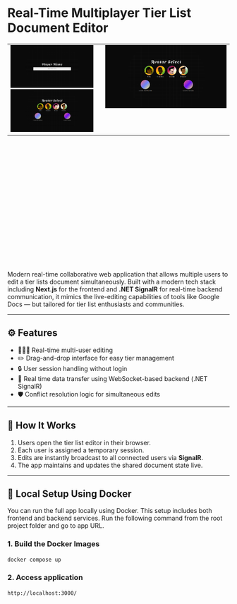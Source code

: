 # Real-Time Multiplayer Tier List Document Editor

<div style="text-align: center;">
  <table width="100%" height="500px" style="margin: 0 auto;">
    <tr>
      <td style="vertical-align: top; width: 40%; text-align: center;">
        <img src="screenshots/NameSelectScreen.png" width="700" /><br/>
        <img src="screenshots/AvatarSelectScreen.png" width="700" />
      </td>
        <td style="vertical-align: top; width: 60%; padding-left: 20px; text-align: center;">
        <img src="screenshots/AvatarSelectScreen.png" width="920" />
        </td>
    </tr>
  </table>
</div>




Modern real-time collaborative web application that allows multiple users to edit a tier lists document simultaneously. Built with a modern tech stack including **Next.js** for the frontend and **.NET SignalR** for real-time backend communication, it mimics the live-editing capabilities of tools like Google Docs — but tailored for tier list enthusiasts and communities.

---

## ⚙️ Features

- 🧑‍🤝‍🧑 Real-time multi-user editing
- ✏️ Drag-and-drop interface for easy tier management
- 🔒 User session handling without login
- 📶 Real time data transfer using WebSocket-based backend (.NET SignalR)
- 🛡️ Conflict resolution logic for simultaneous edits

---

## 🧠 How It Works

1. Users open the tier list editor in their browser.
2. Each user is assigned a temporary session.
3. Edits are instantly broadcast to all connected users via **SignalR**.
4. The app maintains and updates the shared document state live.

---

## 🐳 Local Setup Using Docker

You can run the full app locally using Docker. This setup includes both frontend and backend services. Run the following command from the root project folder and go to app URL.

### 1. Build the Docker Images

```bash
docker compose up
```

### 2. Access application
```bash
http://localhost:3000/
```
